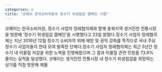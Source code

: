 ```yaml
---
categories: e
title: "코웨이 한국소비자원과 정수기 위생점검 캠페인 시행"
---
```

코웨이는 한국소비자원, 정수기 사업자 정례협의체와 함께 충북지역 생거진천 전통시장을 방문해 ‘정수기 위생점검 캠페인’을 시행했다고 23일 밝혔다.정수기 사업자 정례협의체는 지난 2016년 12월 정수기 소비자의 위해 예방 및 권익 강화를 목적으로 국내 주요 정수기 사업자들이 한데 모여 발족한 단체다.정수기 사업자 정례협의체는 최근 5년간 정수기 내 이물질 저감을 위한 노력을 진행해왔으며 그 결과 이물질 관련 민원을 73.9% 줄이는 실적을 달성했다. 코웨이는 생거진천 전통시장 내 정수기 위생점검을 희망하는 상가를 직접 방문해 제품